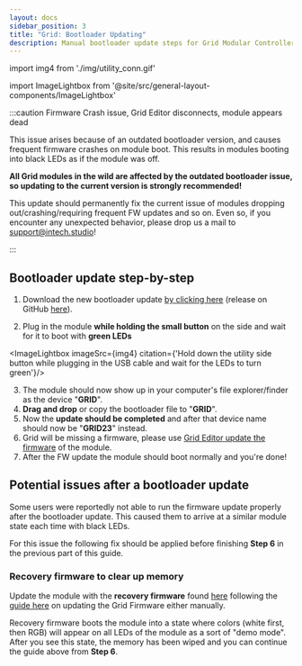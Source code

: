 ```yaml
---
layout: docs
sidebar_position: 3
title: "Grid: Bootloader Updating"
description: Manual bootloader update steps for Grid Modular Controllers.
---
```


import img4 from './img/utility_conn.gif'

import ImageLightbox from '@site/src/general-layout-components/ImageLightbox'


:::caution Firmware Crash issue, Grid Editor disconnects, module appears dead

This issue arises because of an outdated bootloader version, and causes frequent firmware crashes on module boot. This results in modules booting into black LEDs as if the module was off.

**All Grid modules in the wild are affected by the outdated bootloader issue, so updating to the current version is strongly recommended!**

This update should permanently fix the current issue of modules dropping out/crashing/requiring frequent FW updates and so on.
Even so, if you encounter any unexpected behavior, please drop us a mail to support@intech.studio!

:::




## Bootloader update step-by-step

1. Download the new bootloader update <a target="_blank" href="/presets/update-bootloader-intech_grid-v1.23.4.uf2" download="update-bootloader-intech_grid-v1.23.4.uf2"> by clicking here</a> (release on GitHub [here](https://github.com/intechstudio/uf2-samdx1/releases)).
<!---2. Decompress the archive and find the file named "update-bootloader-intech_grid-v1.23.4.uf2".--->
2. Plug in the module **while holding the small button** on the side and wait for it to boot with **green LEDs**

<ImageLightbox imageSrc={img4} citation={'Hold down the utility side button while plugging in the USB cable and wait for the LEDs to turn green'}/>

3. The module should now show up in your computer's file explorer/finder as the device "**GRID**".
4. **Drag and drop** or copy the bootloader file to "**GRID**".
5. Now the **update should be completed** and after that device name should now be "**GRID23**" instead.
6.  Grid will be missing a firmware, please use [Grid Editor update the firmware](/docs/guides/troubleshooting/firmware) of the module.
7.  After the FW update the module should boot normally and you're done!

## Potential issues after a bootloader update

Some users were reportedly not able to run the firmware update properly after the bootloader update. This caused them to arrive at a similar module state each time with black LEDs.

For this issue the following fix should be applied before finishing **Step 6** in the previous part of this guide.

### Recovery firmware to clear up memory

Update the module with the **recovery firmware** found [here](https://github.com/intechstudio/grid-fw/raw/master/.archive/binary/grid_nvm_hardware_test.uf2) following the [guide here](https://grid-documentation.onrender.com/guides/troubleshooting/firmware) on updating the Grid Firmware either manually.

Recovery firmware boots the module into a state where colors (white first, then RGB) will appear on all LEDs of the module as a sort of "demo mode". After you see this state, the memory has been wiped and you can continue the guide above from **Step 6**.